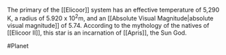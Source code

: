 The primary of the <span class="political-bodies-places">[[Elicoor]]</span> system has an effective temperature of 5,290 K, a radius of 5.920 x 10<sup>2</sup>m, and an <span class="miscellaneous">[[Absolute Visual Magnitude|absolute visual magnitude]]</span> of 5.74.
According to the mythology of the natives of <span class="political-bodies-places">[[Elicoor II]]</span>, this star is an incarnation of <span class="miscellaneous">[[Apris]]</span>, the Sun God.

#Planet